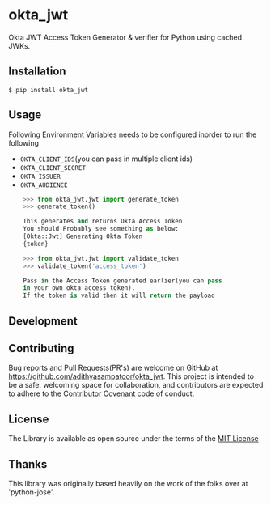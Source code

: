 # okta_jwt

Okta JWT Access Token Generator & verifier for Python using cached JWKs.

## Installation

    $ pip install okta_jwt

## Usage

Following Environment Variables needs to be configured inorder to run the following

* ```OKTA_CLIENT_IDS```(you can pass in multiple client ids)
* ```OKTA_CLIENT_SECRET```
* ```OKTA_ISSUER```
* ```OKTA_AUDIENCE```

```python
	>>> from okta_jwt.jwt import generate_token
	>>> generate_token()

	This generates and returns Okta Access Token.
	You should Probably see something as below:
	[Okta::Jwt] Generating Okta Token
	{token}
```

```python
	>>> from okta_jwt.jwt import validate_token
	>>> validate_token('access_token')

	Pass in the Access Token generated earlier(you can pass
	in your own okta access token).
	If the token is valid then it will return the payload
```

## Development

## Contributing

Bug reports and Pull Requests(PR's) are welcome on GitHub at https://github.com/adithyasampatoor/okta_jwt. This project is intended to be a safe, welcoming space for collaboration, and contributors are expected to adhere to the [Contributor Covenant](http://contributor-covenant.org) code of conduct.

## License

The Library is available as open source under the terms of the [MIT License](https://opensource.org/licenses/MIT)

## Thanks

This library was originally based heavily on the work of the folks over at 'python-jose'.
